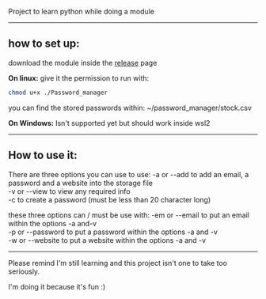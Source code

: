 Project to learn python while doing a module

---
## how to set up:

download the module inside the [release](https://github.com/CrowHugin/password-manager/releases/) page


**On linux:**
give it the permission to run with:
```bash
chmod u+x ./Password_manager
```

you can find the stored passwords within: 
	~/password_manager/stock.csv


**On Windows:**
Isn't supported  yet but should work inside wsl2


---
## How to use it:

There are three options you can use to use:
	-a or --add to add an email, a password and a website into the storage file  
	-v or --view to view any required info  
	-c to create a password (must be less than 20 character long)

these three options can / must be use with:
	-em or --email to put an email within the options -a and-v  
	-p or --password to put a password within the options -a and -v  
	-w or --website to put a website within the options -a and -v



---

Please remind  I'm still learning and this project isn't one to take too seriously.

I'm doing it because it's fun :)

